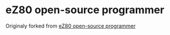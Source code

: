 # eZ80 open-source programmer

Originaly forked from [eZ80 open-source programmer](https://hackaday.io/project/9483-ez80-open-source-programmer)
